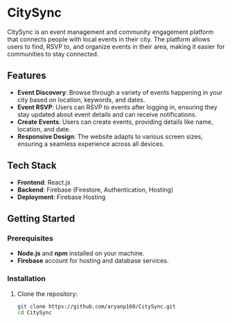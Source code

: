 # CitySync

CitySync is an event management and community engagement platform that connects people with local events in their city. The platform allows users to find, RSVP to, and organize events in their area, making it easier for communities to stay connected.

## Features

- **Event Discovery**: Browse through a variety of events happening in your city based on location, keywords, and dates.
- **Event RSVP**: Users can RSVP to events after logging in, ensuring they stay updated about event details and can receive notifications.
- **Create Events**: Users can create events, providing details like name, location, and date.
- **Responsive Design**: The website adapts to various screen sizes, ensuring a seamless experience across all devices.

## Tech Stack

- **Frontend**: React.js
- **Backend**: Firebase (Firestore, Authentication, Hosting)
- **Deployment**: Firebase Hosting

## Getting Started

### Prerequisites

- **Node.js** and **npm** installed on your machine.
- **Firebase** account for hosting and database services.

### Installation

1. Clone the repository:

   ```bash
   git clone https://github.com/aryanp160/CitySync.git
   cd CitySync
